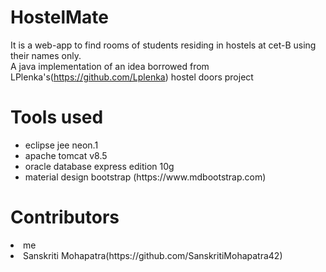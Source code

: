 # HostelMate
It is a web-app to find rooms of students residing in hostels at cet-B using their names only.<br>
A java implementation of an idea borrowed from LPlenka's(https://github.com/Lplenka) hostel doors project

# Tools used
<ul>
<li>eclipse jee neon.1</li>
<li>apache tomcat v8.5</li>
<li>oracle database express edition 10g</li>
<li>material design bootstrap (https://www.mdbootstrap.com)</li>
</ul>

# Contributors
<li>me</li>
<li>Sanskriti Mohapatra(https://github.com/SanskritiMohapatra42)</li>
